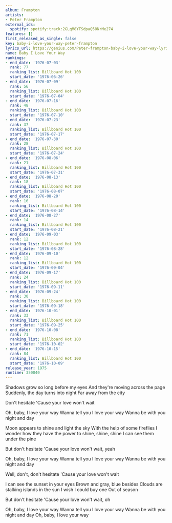 ```yaml
---
album: Frampton
artists:
- Peter Frampton
external_ids:
  spotify: spotify:track:2GLqM8YTSdpaQ58NrMe274
features: []
first_released_as_single: false
key: baby-i-love-your-way-peter-frampton
lyrics_url: https://genius.com/Peter-frampton-baby-i-love-your-way-lyrics
name: Baby I Love Your Way
rankings:
- end_date: '1976-07-03'
  rank: 77
  ranking_list: Billboard Hot 100
  start_date: '1976-06-26'
- end_date: '1976-07-09'
  rank: 56
  ranking_list: Billboard Hot 100
  start_date: '1976-07-04'
- end_date: '1976-07-16'
  rank: 48
  ranking_list: Billboard Hot 100
  start_date: '1976-07-10'
- end_date: '1976-07-23'
  rank: 37
  ranking_list: Billboard Hot 100
  start_date: '1976-07-17'
- end_date: '1976-07-30'
  rank: 28
  ranking_list: Billboard Hot 100
  start_date: '1976-07-24'
- end_date: '1976-08-06'
  rank: 21
  ranking_list: Billboard Hot 100
  start_date: '1976-07-31'
- end_date: '1976-08-13'
  rank: 18
  ranking_list: Billboard Hot 100
  start_date: '1976-08-07'
- end_date: '1976-08-20'
  rank: 16
  ranking_list: Billboard Hot 100
  start_date: '1976-08-14'
- end_date: '1976-08-27'
  rank: 14
  ranking_list: Billboard Hot 100
  start_date: '1976-08-21'
- end_date: '1976-09-03'
  rank: 12
  ranking_list: Billboard Hot 100
  start_date: '1976-08-28'
- end_date: '1976-09-10'
  rank: 12
  ranking_list: Billboard Hot 100
  start_date: '1976-09-04'
- end_date: '1976-09-17'
  rank: 24
  ranking_list: Billboard Hot 100
  start_date: '1976-09-11'
- end_date: '1976-09-24'
  rank: 30
  ranking_list: Billboard Hot 100
  start_date: '1976-09-18'
- end_date: '1976-10-01'
  rank: 33
  ranking_list: Billboard Hot 100
  start_date: '1976-09-25'
- end_date: '1976-10-08'
  rank: 71
  ranking_list: Billboard Hot 100
  start_date: '1976-10-02'
- end_date: '1976-10-15'
  rank: 84
  ranking_list: Billboard Hot 100
  start_date: '1976-10-09'
release_year: 1975
runtime: 350840
---
```

Shadows grow so long before my eyes
And they're moving across the page
Suddenly, the day turns into night
Far away from the city


Don't hesitate
'Cause your love won't wait


Oh, baby, I love your way
Wanna tell you I love your way
Wanna be with you night and day


Moon appears to shine and light the sky
With the help of some fireflies
I wonder how they have the power to shine, shine, shine
I can see them under the pine


But don't hesitate
'Cause your love won't wait, yeah


Oh, baby, I love your way
Wanna tell you I love your way
Wanna be with you night and day


Well, don't, don't hesitate
'Cause your love won't wait


I can see the sunset in your eyes
Brown and gray, blue besides
Clouds are stalking islands in the sun
I wish I could buy one
Out of season


But don't hesitate
'Cause your love won't wait, oh


Oh, baby, I love your way
Wanna tell you I love your way
Wanna be with you night and day
Oh, baby, I love your way
